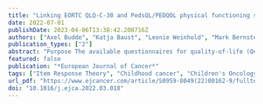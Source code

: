 ```yaml
---
title: "Linking EORTC QLQ-C-30 and PedsQL/PEDQOL physical functioning scores in patients with osteosarcoma"
date: 2022-07-01
publishDate: 2023-04-06T13:38:42.208716Z
authors: ["Axel Budde", "Katja Baust", "Leonie Weinhold", "Mark Bernstein", "Stefan Bielack", "Catharina Dhooge", "Lars Hjorth", "Katherine A. Janeway", "Meriel Jenney", "Mark D. Krailo", "Neyssa Marina", "Rajaram Nagarajan", "Sigbjørn Smeland", "Matthew R. Sydes", "Patricia De Vos", "Jeremy Whelan", "Andreas Wiener", "Gabriele Calaminus", "Matthias Schmid"]
publication_types: ["2"]
abstract: "Purpose The available questionnaires for quality-of-life (QoL) assessments are age-group specific, limiting comparability and impeding longitudinal analyses. The comparability of measurements, however, is a necessary condition for gaining scientific evidence. To overcome this problem, we assessed the viability of harmonising data from paediatric and adult patient-reported outcome (PRO) measures. Method To this end, we linked physical functioning scores from the Paediatric Quality of Life Inventory (PedsQL) and the Paediatric Quality of Life Questionnaire (PEDQOL) to the European Organisation for Research and Treatment of Cancer Core Questionnaire (EORTC QLQ-C30) for adults. Samples from the EURAMOS-1 QoL sub-study of 75 (PedsQL) and 112 (PEDQOL) adolescent osteosarcoma patients were concurrently administered both paediatric and adult questionnaires on 98 (PedsQL) and 156 (PEDQOL) occasions. We identified corresponding scores using the single-group equipercentile linking method. Results Linked physical functioning scores showed sufficient concordance to the EORTC QLQ-C30: Lin's ρ = 0.74 (PedsQL) and Lin's ρ = 0.64 (PEDQOL). Conclusion Score linking provides clinicians and researchers with a common metric for assessing QoL with PRO measures across the entire lifespan of patients."
featured: false
publication: "*European Journal of Cancer*"
tags: ["Item Response Theory", "Childhood cancer", "Children's Oncology Group", "COG", "Cooperative Osteosarcoma Group", "COSS", "EOI", "EORTC QLQ-C30", "EURAMOS-1", "EUropean AMerican Osteosarcoma Study-1", "European Organisation for Research and Treatment of Cancer Core Questionnaire", "European Osteosarcoma Intergroup", "FACT-G", "Functional Assessment of Cancer Therapy - General", "IRT", "Limit of Agreement", "LOA", "Paediatric Quality of Life Inventory", "Paediatric quality of life inventory (PedsQL)", "Paediatric Quality Of Life Questionnaire", "Paediatric quality of life questionnaire (PEDQOL)", "Patient-Reported Outcome", "Patient-reported outcome (PRO)", "Patient-Reported Outcomes Measurement Information System", "PEDQOL", "PedsQL", "Physical functioning quality-of-life (QoL)", "PRO", "PROMIS", "QoL", "Quality-of-Life", "Scandinavian Sarcoma Group", "Score linking", "SSG"]
url_pdf: "https://www.ejcancer.com/article/S0959-8049(22)00162-9/fulltext"
doi: "10.1016/j.ejca.2022.03.018"
---
```


